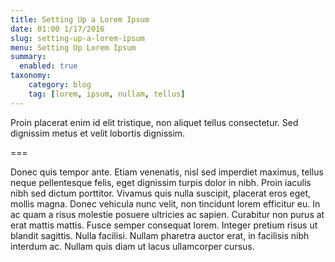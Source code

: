 ```yaml
---
title: Setting Up a Lorem Ipsum
date: 01:00 1/17/2016
slug: setting-up-a-lorem-ipsum
menu: Setting Up Lorem Ipsum
summary:
  enabled: true
taxonomy:
    category: blog
    tag: [lorem, ipsum, nullam, tellus]
---
```

Proin placerat enim id elit tristique, non aliquet tellus consectetur. Sed dignissim metus et velit lobortis dignissim. 

===

Donec quis tempor ante. Etiam venenatis, nisl sed imperdiet maximus, tellus neque pellentesque felis, eget dignissim turpis dolor in nibh. Proin iaculis nibh sed dictum porttitor. Vivamus quis nulla suscipit, placerat eros eget, mollis magna. Donec vehicula nunc velit, non tincidunt lorem efficitur eu. In ac quam a risus molestie posuere ultricies ac sapien. Curabitur non purus at erat mattis mattis. Fusce semper consequat lorem. Integer pretium risus ut blandit sagittis. Nulla facilisi. Nullam pharetra auctor erat, in facilisis nibh interdum ac. Nullam quis diam ut lacus ullamcorper cursus.